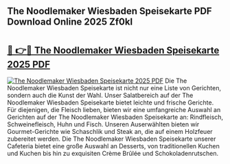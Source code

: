 ## The Noodlemaker Wiesbaden Speisekarte PDF Download Online 2025 Zf0kI

# <h2><a href="http://gc9t1pa.nevu.top/?p=The+Noodlemaker+Wiesbaden+Speisekarte">🔗 👉🔴 The Noodlemaker Wiesbaden Speisekarte 2025 PDF</a></h2>

[![The Noodlemaker Wiesbaden Speisekarte 2025 PDF](https://i.imgur.com/dBaPXMq.png)](http://gc9t1pa.nevu.top/?p=The+Noodlemaker+Wiesbaden+Speisekarte)
Die The Noodlemaker Wiesbaden Speisekarte ist nicht nur eine Liste von Gerichten, sondern auch die Kunst der Wahl. Unser Salatbereich auf der The Noodlemaker Wiesbaden Speisekarte bietet leichte und frische Gerichte. Für diejenigen, die Fleisch lieben, bieten wir eine umfangreiche Auswahl an Gerichten auf der The Noodlemaker Wiesbaden Speisekarte an: Rindfleisch, Schweinefleisch, Huhn und Fisch. Unseren Auserwählten bieten wir Gourmet-Gerichte wie Schaschlik und Steak an, die auf einem Holzfeuer zubereitet werden. Die The Noodlemaker Wiesbaden Speisekarte unserer Cafeteria bietet eine große Auswahl an Desserts, von traditionellen Kuchen und Kuchen bis hin zu exquisiten Crème Brûlée und Schokoladenrutschen.
